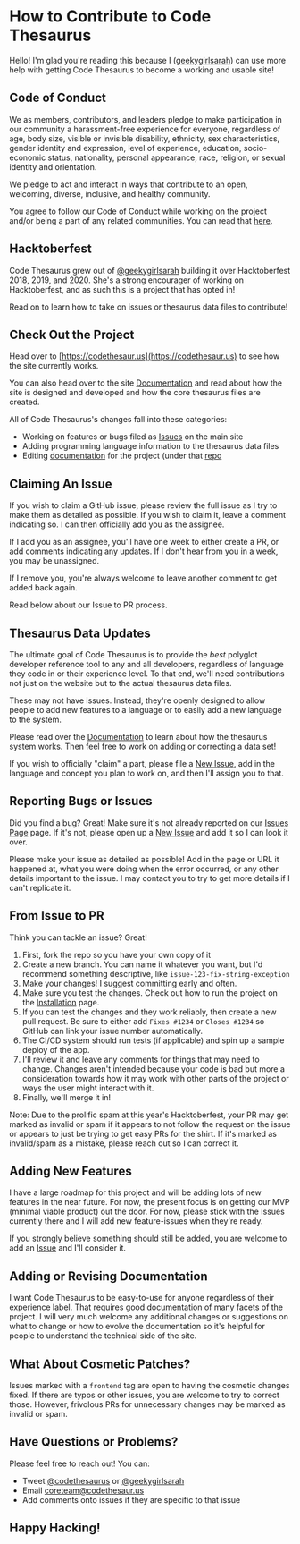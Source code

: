 # How to Contribute to Code Thesaurus

Hello! I'm glad you're reading this because I ([geekygirlsarah](https://twitter.com/geekygirlsarah)) can use more help with getting Code Thesaurus to become a working and usable site!

## Code of Conduct

We as members, contributors, and leaders pledge to make participation in our community a harassment-free experience for everyone, regardless of age, body size, visible or invisible disability, ethnicity, sex characteristics, gender identity and expression, level of experience, education, socio-economic status, nationality, personal appearance, race, religion, or sexual identity and orientation.

We pledge to act and interact in ways that contribute to an open, welcoming, diverse, inclusive, and healthy community.

You agree to follow our Code of Conduct while working on the project and/or being a part of any related communities. You can read that [here](CODE_OF_CONDUCT.md).

## Hacktoberfest

Code Thesaurus grew out of [@geekygirlsarah](https://twitter.com/geekygirlsarah) building it over Hacktoberfest 2018, 2019, and 2020. She's a strong encourager of working on Hacktoberfest, and as such this is a project that has opted in!

Read on to learn how to take on issues or thesaurus data files to contribute!

## Check Out the Project

Head over to [https://codethesaur.us](https://codethesaur.us) to see how the site currently works. 

You can also head over to the site [Documentation](https://docs.codethesaur.us/) and read about how the site is designed and developed and how the core thesaurus files are created.

All of Code Thesaurus's changes fall into these categories:

* Working on features or bugs filed as [Issues](https://github.com/codethesaurus/codethesaur.us/issues) on the main site
* Adding programming language information to the thesaurus data files
* Editing [documentation](https://docs.codethesaur.us) for the project (under that [repo](https://github.com/codethesaurus/docs)

## Claiming An Issue

If you wish to claim a GitHub issue, please review the full issue as I try to make them as detailed as possible. If you wish to claim it, leave a comment indicating so. I can then officially add you as the assignee.

If I add you as an assignee, you'll have one week to either create a PR, or add comments indicating any updates. If I don't hear from you in a week, you may be unassigned.

If I remove you, you're always welcome to leave another comment to get added back again.

Read below about our Issue to PR process.

## Thesaurus Data Updates

The ultimate goal of Code Thesaurus is to provide the _best_ polyglot developer reference tool to any and all developers, regardless of language they code in or their experience level. To that end, we'll need contributions not just on the website but to the actual thesaurus data files.

These may not have issues. Instead, they're openly designed to allow people to add new features to a language or to easily add a new language to the system.

Please read over the [Documentation](https://docs.codethesaur.us) to learn about how the thesaurus system works. Then feel free to work on adding or correcting a data set!

If you wish to officially "claim" a part, please file a [New Issue](https://github.com/codethesaurus/codethesaur.us/issues/new/choose), add in the language and concept you plan to work on, and then I'll assign you to that.

## Reporting Bugs or Issues

Did you find a bug? Great! Make sure it's not already reported on our [Issues Page](https://github.com/codethesaurus/codethesaur.us/issues) page. If it's not, please open up a [New Issue](https://github.com/codethesaurus/codethesaur.us/issues/new/choose) and add it so I can look it over.

Please make your issue as detailed as possible! Add in the page or URL it happened at, what you were doing when the error occurred, or any other details important to the issue. I may contact you to try to get more details if I can't replicate it.

## From Issue to PR

Think you can tackle an issue? Great! 

1. First, fork the repo so you have your own copy of it
1. Create a new branch. You can name it whatever you want, but I'd recommend something descriptive, like `issue-123-fix-string-exception`
1. Make your changes! I suggest committing early and often.
1. Make sure you test the changes. Check out how to run the project on the [Installation](install.md) page.
1. If you can test the changes and they work reliably, then create a new pull request. Be sure to either add `Fixes #1234` or `Closes #1234` so GitHub can link your issue number automatically.
1. The CI/CD system should run tests (if applicable) and spin up a sample deploy of the app. 
1. I'll review it and leave any comments for things that may need to change. Changes aren't intended because your code is bad but more a consideration towards how it may work with other parts of the project or ways the user might interact with it.
1. Finally, we'll merge it in! 

Note: Due to the prolific spam at this year's Hacktoberfest, your PR may get marked as invalid or spam if it appears to not follow the request on the issue or appears to just be trying to get easy PRs for the shirt. If it's marked as invalid/spam as a mistake, please reach out so I can correct it.

## Adding New Features

I have a large roadmap for this project and will be adding lots of new features in the near future. For now, the present focus is on getting our MVP (minimal viable product) out the door. For now, please stick with the Issues currently there and I will add new feature-issues when they're ready.

If you strongly believe something should still be added, you are welcome to add an [Issue](https://github.com/codethesaurus/codethesaur.us/issues/new/choose) and I'll consider it. 

## Adding or Revising Documentation

I want Code Thesaurus to be easy-to-use for anyone regardless of their experience label. That requires good documentation of many facets of the project. I will very much welcome any additional changes or suggestions on what to change or how to evolve the documentation so it's helpful for people to understand the technical side of the site.

## What About Cosmetic Patches?

Issues marked with a `frontend` tag are open to having the cosmetic changes fixed. If there are typos or other issues, you are welcome to try to correct those. However, frivolous PRs for unnecessary changes may be marked as invalid or spam.

## Have Questions or Problems?

Please feel free to reach out! You can:

* Tweet [@codethesaurus](https://twitter.com/codethesaurus) or [@geekygirlsarah](https://twitter.com/geekygirlsarah)
* Email [coreteam@codethesaur.us](mailto:coreteam@codethesaur.us)
* Add comments onto issues if they are specific to that issue

## Happy Hacking!
